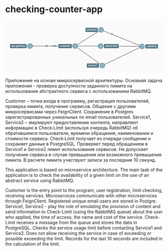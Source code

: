 ﻿# checking-counter-app
![](ccuc_diagram.png)

Приложение на основе микросервисной архитектуры. Основная задача приложения - проверка доступности заданного лимита на использование абстрактного сервиса с использованием RabbitMQ.

Customer – точка входа в программу, регистрация пользователей, проверка лимита, получение сервисов. Общение с другими микросервисами через FeignClient. Сохранение в Postgres зарегистрированных уникальных по email пользователей.
Service1, Service2 – эмулируют предоставление контента, направляют информацию в Check‑Limit (используя очередь RabbitMQ) об обратившемся пользователе, времени обращения, наименовании и стоимости сервиса.
Check‑Limit получает из очереди сообщение и сохраняет данные в PostgreSQL. Проверяет перед обращением в Service1 и Service2 лимит использования сервисов. Не допускает получение сервиса в случае превышения или возможного превышения лимита. В расчете лимита участвуют записи за последние 10 секунд.


This application is based on microservice architecture. The main task of the application is to check the availability of a given limit on the use of an abstract service using RabbitMQ. 

Customer is the entry point to the program, user registration, limit checking, receiving services. Microservices communicate with other microservices through FeignClient. Registered unique email users are stored in Postgre. 
Service1, Service2 - play the role of emulating the provision of content and send information to Check-Limit (using the RabbitMQ queue) about the user who applied, the time of access, the name and cost of the service. 
Check-Limit receives a message from the queue and stores the data in PostgreSQL. Checks the service usage limit before contacting Service1 and Service2. Does not allow receiving the service in case of exceeding or possible exceeding the limit. Records for the last 10 seconds are included in the calculation of the limit.
